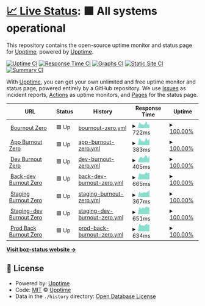 # [📈 Live Status](https://ilstax.github.io/boz-status): <!--live status--> **🟩 All systems operational**

This repository contains the open-source uptime monitor and status page for [Upptime](https://upptime.js.org), powered by [Upptime](https://github.com/upptime/upptime).

[![Uptime CI](https://github.com/ilstax/boz-status/workflows/Uptime%20CI/badge.svg)](https://github.com/ilstax/boz-status/actions?query=workflow%3A%22Uptime+CI%22)
[![Response Time CI](https://github.com/ilstax/boz-status/workflows/Response%20Time%20CI/badge.svg)](https://github.com/ilstax/boz-status/actions?query=workflow%3A%22Response+Time+CI%22)
[![Graphs CI](https://github.com/ilstax/boz-status/workflows/Graphs%20CI/badge.svg)](https://github.com/ilstax/boz-status/actions?query=workflow%3A%22Graphs+CI%22)
[![Static Site CI](https://github.com/ilstax/boz-status/workflows/Static%20Site%20CI/badge.svg)](https://github.com/ilstax/boz-status/actions?query=workflow%3A%22Static+Site+CI%22)
[![Summary CI](https://github.com/ilstax/boz-status/workflows/Summary%20CI/badge.svg)](https://github.com/ilstax/boz-status/actions?query=workflow%3A%22Summary+CI%22)

With [Upptime](https://upptime.js.org), you can get your own unlimited and free uptime monitor and status page, powered entirely by a GitHub repository. We use [Issues](https://github.com/ilstax/boz-status/issues) as incident reports, [Actions](https://github.com/ilstax/boz-status/actions) as uptime monitors, and [Pages](https://ilstax.github.io/boz-status) for the status page.

<!--start: status pages-->
<!-- This summary is generated by Upptime (https://github.com/upptime/upptime) -->
<!-- Do not edit this manually, your changes will be overwritten -->
<!-- prettier-ignore -->
| URL | Status | History | Response Time | Uptime |
| --- | ------ | ------- | ------------- | ------ |
| <img alt="" src="https://icons.duckduckgo.com/ip3/www.burnout-zero.com.ico" height="13"> [Bournout Zero](https://www.burnout-zero.com) | 🟩 Up | [bournout-zero.yml](https://github.com/iLStAx/boz-status/commits/HEAD/history/bournout-zero.yml) | <details><summary><img alt="Response time graph" src="./graphs/bournout-zero/response-time-week.png" height="20"> 722ms</summary><br><a href="https://ilstax.github.io/boz-status/history/bournout-zero"><img alt="Response time 781" src="https://img.shields.io/endpoint?url=https%3A%2F%2Fraw.githubusercontent.com%2FiLStAx%2Fboz-status%2FHEAD%2Fapi%2Fbournout-zero%2Fresponse-time.json"></a><br><a href="https://ilstax.github.io/boz-status/history/bournout-zero"><img alt="24-hour response time 666" src="https://img.shields.io/endpoint?url=https%3A%2F%2Fraw.githubusercontent.com%2FiLStAx%2Fboz-status%2FHEAD%2Fapi%2Fbournout-zero%2Fresponse-time-day.json"></a><br><a href="https://ilstax.github.io/boz-status/history/bournout-zero"><img alt="7-day response time 722" src="https://img.shields.io/endpoint?url=https%3A%2F%2Fraw.githubusercontent.com%2FiLStAx%2Fboz-status%2FHEAD%2Fapi%2Fbournout-zero%2Fresponse-time-week.json"></a><br><a href="https://ilstax.github.io/boz-status/history/bournout-zero"><img alt="30-day response time 748" src="https://img.shields.io/endpoint?url=https%3A%2F%2Fraw.githubusercontent.com%2FiLStAx%2Fboz-status%2FHEAD%2Fapi%2Fbournout-zero%2Fresponse-time-month.json"></a><br><a href="https://ilstax.github.io/boz-status/history/bournout-zero"><img alt="1-year response time 781" src="https://img.shields.io/endpoint?url=https%3A%2F%2Fraw.githubusercontent.com%2FiLStAx%2Fboz-status%2FHEAD%2Fapi%2Fbournout-zero%2Fresponse-time-year.json"></a></details> | <details><summary><a href="https://ilstax.github.io/boz-status/history/bournout-zero">100.00%</a></summary><a href="https://ilstax.github.io/boz-status/history/bournout-zero"><img alt="All-time uptime 99.84%" src="https://img.shields.io/endpoint?url=https%3A%2F%2Fraw.githubusercontent.com%2FiLStAx%2Fboz-status%2FHEAD%2Fapi%2Fbournout-zero%2Fuptime.json"></a><br><a href="https://ilstax.github.io/boz-status/history/bournout-zero"><img alt="24-hour uptime 100.00%" src="https://img.shields.io/endpoint?url=https%3A%2F%2Fraw.githubusercontent.com%2FiLStAx%2Fboz-status%2FHEAD%2Fapi%2Fbournout-zero%2Fuptime-day.json"></a><br><a href="https://ilstax.github.io/boz-status/history/bournout-zero"><img alt="7-day uptime 100.00%" src="https://img.shields.io/endpoint?url=https%3A%2F%2Fraw.githubusercontent.com%2FiLStAx%2Fboz-status%2FHEAD%2Fapi%2Fbournout-zero%2Fuptime-week.json"></a><br><a href="https://ilstax.github.io/boz-status/history/bournout-zero"><img alt="30-day uptime 100.00%" src="https://img.shields.io/endpoint?url=https%3A%2F%2Fraw.githubusercontent.com%2FiLStAx%2Fboz-status%2FHEAD%2Fapi%2Fbournout-zero%2Fuptime-month.json"></a><br><a href="https://ilstax.github.io/boz-status/history/bournout-zero"><img alt="1-year uptime 99.84%" src="https://img.shields.io/endpoint?url=https%3A%2F%2Fraw.githubusercontent.com%2FiLStAx%2Fboz-status%2FHEAD%2Fapi%2Fbournout-zero%2Fuptime-year.json"></a></details>
| <img alt="" src="https://icons.duckduckgo.com/ip3/app.burnout-zero.com.ico" height="13"> [App Burnout Zero](https://app.burnout-zero.com) | 🟩 Up | [app-burnout-zero.yml](https://github.com/iLStAx/boz-status/commits/HEAD/history/app-burnout-zero.yml) | <details><summary><img alt="Response time graph" src="./graphs/app-burnout-zero/response-time-week.png" height="20"> 383ms</summary><br><a href="https://ilstax.github.io/boz-status/history/app-burnout-zero"><img alt="Response time 513" src="https://img.shields.io/endpoint?url=https%3A%2F%2Fraw.githubusercontent.com%2FiLStAx%2Fboz-status%2FHEAD%2Fapi%2Fapp-burnout-zero%2Fresponse-time.json"></a><br><a href="https://ilstax.github.io/boz-status/history/app-burnout-zero"><img alt="24-hour response time 375" src="https://img.shields.io/endpoint?url=https%3A%2F%2Fraw.githubusercontent.com%2FiLStAx%2Fboz-status%2FHEAD%2Fapi%2Fapp-burnout-zero%2Fresponse-time-day.json"></a><br><a href="https://ilstax.github.io/boz-status/history/app-burnout-zero"><img alt="7-day response time 383" src="https://img.shields.io/endpoint?url=https%3A%2F%2Fraw.githubusercontent.com%2FiLStAx%2Fboz-status%2FHEAD%2Fapi%2Fapp-burnout-zero%2Fresponse-time-week.json"></a><br><a href="https://ilstax.github.io/boz-status/history/app-burnout-zero"><img alt="30-day response time 440" src="https://img.shields.io/endpoint?url=https%3A%2F%2Fraw.githubusercontent.com%2FiLStAx%2Fboz-status%2FHEAD%2Fapi%2Fapp-burnout-zero%2Fresponse-time-month.json"></a><br><a href="https://ilstax.github.io/boz-status/history/app-burnout-zero"><img alt="1-year response time 513" src="https://img.shields.io/endpoint?url=https%3A%2F%2Fraw.githubusercontent.com%2FiLStAx%2Fboz-status%2FHEAD%2Fapi%2Fapp-burnout-zero%2Fresponse-time-year.json"></a></details> | <details><summary><a href="https://ilstax.github.io/boz-status/history/app-burnout-zero">100.00%</a></summary><a href="https://ilstax.github.io/boz-status/history/app-burnout-zero"><img alt="All-time uptime 99.93%" src="https://img.shields.io/endpoint?url=https%3A%2F%2Fraw.githubusercontent.com%2FiLStAx%2Fboz-status%2FHEAD%2Fapi%2Fapp-burnout-zero%2Fuptime.json"></a><br><a href="https://ilstax.github.io/boz-status/history/app-burnout-zero"><img alt="24-hour uptime 100.00%" src="https://img.shields.io/endpoint?url=https%3A%2F%2Fraw.githubusercontent.com%2FiLStAx%2Fboz-status%2FHEAD%2Fapi%2Fapp-burnout-zero%2Fuptime-day.json"></a><br><a href="https://ilstax.github.io/boz-status/history/app-burnout-zero"><img alt="7-day uptime 100.00%" src="https://img.shields.io/endpoint?url=https%3A%2F%2Fraw.githubusercontent.com%2FiLStAx%2Fboz-status%2FHEAD%2Fapi%2Fapp-burnout-zero%2Fuptime-week.json"></a><br><a href="https://ilstax.github.io/boz-status/history/app-burnout-zero"><img alt="30-day uptime 99.72%" src="https://img.shields.io/endpoint?url=https%3A%2F%2Fraw.githubusercontent.com%2FiLStAx%2Fboz-status%2FHEAD%2Fapi%2Fapp-burnout-zero%2Fuptime-month.json"></a><br><a href="https://ilstax.github.io/boz-status/history/app-burnout-zero"><img alt="1-year uptime 99.93%" src="https://img.shields.io/endpoint?url=https%3A%2F%2Fraw.githubusercontent.com%2FiLStAx%2Fboz-status%2FHEAD%2Fapi%2Fapp-burnout-zero%2Fuptime-year.json"></a></details>
| <img alt="" src="https://icons.duckduckgo.com/ip3/dev.burnout-zero.com.ico" height="13"> [Dev Burnout Zero](https://dev.burnout-zero.com) | 🟩 Up | [dev-burnout-zero.yml](https://github.com/iLStAx/boz-status/commits/HEAD/history/dev-burnout-zero.yml) | <details><summary><img alt="Response time graph" src="./graphs/dev-burnout-zero/response-time-week.png" height="20"> 405ms</summary><br><a href="https://ilstax.github.io/boz-status/history/dev-burnout-zero"><img alt="Response time 461" src="https://img.shields.io/endpoint?url=https%3A%2F%2Fraw.githubusercontent.com%2FiLStAx%2Fboz-status%2FHEAD%2Fapi%2Fdev-burnout-zero%2Fresponse-time.json"></a><br><a href="https://ilstax.github.io/boz-status/history/dev-burnout-zero"><img alt="24-hour response time 291" src="https://img.shields.io/endpoint?url=https%3A%2F%2Fraw.githubusercontent.com%2FiLStAx%2Fboz-status%2FHEAD%2Fapi%2Fdev-burnout-zero%2Fresponse-time-day.json"></a><br><a href="https://ilstax.github.io/boz-status/history/dev-burnout-zero"><img alt="7-day response time 405" src="https://img.shields.io/endpoint?url=https%3A%2F%2Fraw.githubusercontent.com%2FiLStAx%2Fboz-status%2FHEAD%2Fapi%2Fdev-burnout-zero%2Fresponse-time-week.json"></a><br><a href="https://ilstax.github.io/boz-status/history/dev-burnout-zero"><img alt="30-day response time 387" src="https://img.shields.io/endpoint?url=https%3A%2F%2Fraw.githubusercontent.com%2FiLStAx%2Fboz-status%2FHEAD%2Fapi%2Fdev-burnout-zero%2Fresponse-time-month.json"></a><br><a href="https://ilstax.github.io/boz-status/history/dev-burnout-zero"><img alt="1-year response time 461" src="https://img.shields.io/endpoint?url=https%3A%2F%2Fraw.githubusercontent.com%2FiLStAx%2Fboz-status%2FHEAD%2Fapi%2Fdev-burnout-zero%2Fresponse-time-year.json"></a></details> | <details><summary><a href="https://ilstax.github.io/boz-status/history/dev-burnout-zero">100.00%</a></summary><a href="https://ilstax.github.io/boz-status/history/dev-burnout-zero"><img alt="All-time uptime 99.68%" src="https://img.shields.io/endpoint?url=https%3A%2F%2Fraw.githubusercontent.com%2FiLStAx%2Fboz-status%2FHEAD%2Fapi%2Fdev-burnout-zero%2Fuptime.json"></a><br><a href="https://ilstax.github.io/boz-status/history/dev-burnout-zero"><img alt="24-hour uptime 100.00%" src="https://img.shields.io/endpoint?url=https%3A%2F%2Fraw.githubusercontent.com%2FiLStAx%2Fboz-status%2FHEAD%2Fapi%2Fdev-burnout-zero%2Fuptime-day.json"></a><br><a href="https://ilstax.github.io/boz-status/history/dev-burnout-zero"><img alt="7-day uptime 100.00%" src="https://img.shields.io/endpoint?url=https%3A%2F%2Fraw.githubusercontent.com%2FiLStAx%2Fboz-status%2FHEAD%2Fapi%2Fdev-burnout-zero%2Fuptime-week.json"></a><br><a href="https://ilstax.github.io/boz-status/history/dev-burnout-zero"><img alt="30-day uptime 100.00%" src="https://img.shields.io/endpoint?url=https%3A%2F%2Fraw.githubusercontent.com%2FiLStAx%2Fboz-status%2FHEAD%2Fapi%2Fdev-burnout-zero%2Fuptime-month.json"></a><br><a href="https://ilstax.github.io/boz-status/history/dev-burnout-zero"><img alt="1-year uptime 99.68%" src="https://img.shields.io/endpoint?url=https%3A%2F%2Fraw.githubusercontent.com%2FiLStAx%2Fboz-status%2FHEAD%2Fapi%2Fdev-burnout-zero%2Fuptime-year.json"></a></details>
| <img alt="" src="https://icons.duckduckgo.com/ip3/back-dev.burnout-zero.com.ico" height="13"> [Back-dev Burnout Zero](https://back-dev.burnout-zero.com/healthz) | 🟩 Up | [back-dev-burnout-zero.yml](https://github.com/iLStAx/boz-status/commits/HEAD/history/back-dev-burnout-zero.yml) | <details><summary><img alt="Response time graph" src="./graphs/back-dev-burnout-zero/response-time-week.png" height="20"> 665ms</summary><br><a href="https://ilstax.github.io/boz-status/history/back-dev-burnout-zero"><img alt="Response time 687" src="https://img.shields.io/endpoint?url=https%3A%2F%2Fraw.githubusercontent.com%2FiLStAx%2Fboz-status%2FHEAD%2Fapi%2Fback-dev-burnout-zero%2Fresponse-time.json"></a><br><a href="https://ilstax.github.io/boz-status/history/back-dev-burnout-zero"><img alt="24-hour response time 525" src="https://img.shields.io/endpoint?url=https%3A%2F%2Fraw.githubusercontent.com%2FiLStAx%2Fboz-status%2FHEAD%2Fapi%2Fback-dev-burnout-zero%2Fresponse-time-day.json"></a><br><a href="https://ilstax.github.io/boz-status/history/back-dev-burnout-zero"><img alt="7-day response time 665" src="https://img.shields.io/endpoint?url=https%3A%2F%2Fraw.githubusercontent.com%2FiLStAx%2Fboz-status%2FHEAD%2Fapi%2Fback-dev-burnout-zero%2Fresponse-time-week.json"></a><br><a href="https://ilstax.github.io/boz-status/history/back-dev-burnout-zero"><img alt="30-day response time 659" src="https://img.shields.io/endpoint?url=https%3A%2F%2Fraw.githubusercontent.com%2FiLStAx%2Fboz-status%2FHEAD%2Fapi%2Fback-dev-burnout-zero%2Fresponse-time-month.json"></a><br><a href="https://ilstax.github.io/boz-status/history/back-dev-burnout-zero"><img alt="1-year response time 687" src="https://img.shields.io/endpoint?url=https%3A%2F%2Fraw.githubusercontent.com%2FiLStAx%2Fboz-status%2FHEAD%2Fapi%2Fback-dev-burnout-zero%2Fresponse-time-year.json"></a></details> | <details><summary><a href="https://ilstax.github.io/boz-status/history/back-dev-burnout-zero">100.00%</a></summary><a href="https://ilstax.github.io/boz-status/history/back-dev-burnout-zero"><img alt="All-time uptime 99.89%" src="https://img.shields.io/endpoint?url=https%3A%2F%2Fraw.githubusercontent.com%2FiLStAx%2Fboz-status%2FHEAD%2Fapi%2Fback-dev-burnout-zero%2Fuptime.json"></a><br><a href="https://ilstax.github.io/boz-status/history/back-dev-burnout-zero"><img alt="24-hour uptime 100.00%" src="https://img.shields.io/endpoint?url=https%3A%2F%2Fraw.githubusercontent.com%2FiLStAx%2Fboz-status%2FHEAD%2Fapi%2Fback-dev-burnout-zero%2Fuptime-day.json"></a><br><a href="https://ilstax.github.io/boz-status/history/back-dev-burnout-zero"><img alt="7-day uptime 100.00%" src="https://img.shields.io/endpoint?url=https%3A%2F%2Fraw.githubusercontent.com%2FiLStAx%2Fboz-status%2FHEAD%2Fapi%2Fback-dev-burnout-zero%2Fuptime-week.json"></a><br><a href="https://ilstax.github.io/boz-status/history/back-dev-burnout-zero"><img alt="30-day uptime 100.00%" src="https://img.shields.io/endpoint?url=https%3A%2F%2Fraw.githubusercontent.com%2FiLStAx%2Fboz-status%2FHEAD%2Fapi%2Fback-dev-burnout-zero%2Fuptime-month.json"></a><br><a href="https://ilstax.github.io/boz-status/history/back-dev-burnout-zero"><img alt="1-year uptime 99.89%" src="https://img.shields.io/endpoint?url=https%3A%2F%2Fraw.githubusercontent.com%2FiLStAx%2Fboz-status%2FHEAD%2Fapi%2Fback-dev-burnout-zero%2Fuptime-year.json"></a></details>
| <img alt="" src="https://icons.duckduckgo.com/ip3/staging.burnout-zero.com.ico" height="13"> [Staging Burnout Zero](https://staging.burnout-zero.com) | 🟩 Up | [staging-burnout-zero.yml](https://github.com/iLStAx/boz-status/commits/HEAD/history/staging-burnout-zero.yml) | <details><summary><img alt="Response time graph" src="./graphs/staging-burnout-zero/response-time-week.png" height="20"> 367ms</summary><br><a href="https://ilstax.github.io/boz-status/history/staging-burnout-zero"><img alt="Response time 455" src="https://img.shields.io/endpoint?url=https%3A%2F%2Fraw.githubusercontent.com%2FiLStAx%2Fboz-status%2FHEAD%2Fapi%2Fstaging-burnout-zero%2Fresponse-time.json"></a><br><a href="https://ilstax.github.io/boz-status/history/staging-burnout-zero"><img alt="24-hour response time 296" src="https://img.shields.io/endpoint?url=https%3A%2F%2Fraw.githubusercontent.com%2FiLStAx%2Fboz-status%2FHEAD%2Fapi%2Fstaging-burnout-zero%2Fresponse-time-day.json"></a><br><a href="https://ilstax.github.io/boz-status/history/staging-burnout-zero"><img alt="7-day response time 367" src="https://img.shields.io/endpoint?url=https%3A%2F%2Fraw.githubusercontent.com%2FiLStAx%2Fboz-status%2FHEAD%2Fapi%2Fstaging-burnout-zero%2Fresponse-time-week.json"></a><br><a href="https://ilstax.github.io/boz-status/history/staging-burnout-zero"><img alt="30-day response time 423" src="https://img.shields.io/endpoint?url=https%3A%2F%2Fraw.githubusercontent.com%2FiLStAx%2Fboz-status%2FHEAD%2Fapi%2Fstaging-burnout-zero%2Fresponse-time-month.json"></a><br><a href="https://ilstax.github.io/boz-status/history/staging-burnout-zero"><img alt="1-year response time 455" src="https://img.shields.io/endpoint?url=https%3A%2F%2Fraw.githubusercontent.com%2FiLStAx%2Fboz-status%2FHEAD%2Fapi%2Fstaging-burnout-zero%2Fresponse-time-year.json"></a></details> | <details><summary><a href="https://ilstax.github.io/boz-status/history/staging-burnout-zero">100.00%</a></summary><a href="https://ilstax.github.io/boz-status/history/staging-burnout-zero"><img alt="All-time uptime 99.99%" src="https://img.shields.io/endpoint?url=https%3A%2F%2Fraw.githubusercontent.com%2FiLStAx%2Fboz-status%2FHEAD%2Fapi%2Fstaging-burnout-zero%2Fuptime.json"></a><br><a href="https://ilstax.github.io/boz-status/history/staging-burnout-zero"><img alt="24-hour uptime 100.00%" src="https://img.shields.io/endpoint?url=https%3A%2F%2Fraw.githubusercontent.com%2FiLStAx%2Fboz-status%2FHEAD%2Fapi%2Fstaging-burnout-zero%2Fuptime-day.json"></a><br><a href="https://ilstax.github.io/boz-status/history/staging-burnout-zero"><img alt="7-day uptime 100.00%" src="https://img.shields.io/endpoint?url=https%3A%2F%2Fraw.githubusercontent.com%2FiLStAx%2Fboz-status%2FHEAD%2Fapi%2Fstaging-burnout-zero%2Fuptime-week.json"></a><br><a href="https://ilstax.github.io/boz-status/history/staging-burnout-zero"><img alt="30-day uptime 100.00%" src="https://img.shields.io/endpoint?url=https%3A%2F%2Fraw.githubusercontent.com%2FiLStAx%2Fboz-status%2FHEAD%2Fapi%2Fstaging-burnout-zero%2Fuptime-month.json"></a><br><a href="https://ilstax.github.io/boz-status/history/staging-burnout-zero"><img alt="1-year uptime 99.99%" src="https://img.shields.io/endpoint?url=https%3A%2F%2Fraw.githubusercontent.com%2FiLStAx%2Fboz-status%2FHEAD%2Fapi%2Fstaging-burnout-zero%2Fuptime-year.json"></a></details>
| <img alt="" src="https://icons.duckduckgo.com/ip3/back-staging.burnout-zero.com.ico" height="13"> [Staging-dev Burnout Zero](https://back-staging.burnout-zero.com/healthz) | 🟩 Up | [staging-dev-burnout-zero.yml](https://github.com/iLStAx/boz-status/commits/HEAD/history/staging-dev-burnout-zero.yml) | <details><summary><img alt="Response time graph" src="./graphs/staging-dev-burnout-zero/response-time-week.png" height="20"> 651ms</summary><br><a href="https://ilstax.github.io/boz-status/history/staging-dev-burnout-zero"><img alt="Response time 675" src="https://img.shields.io/endpoint?url=https%3A%2F%2Fraw.githubusercontent.com%2FiLStAx%2Fboz-status%2FHEAD%2Fapi%2Fstaging-dev-burnout-zero%2Fresponse-time.json"></a><br><a href="https://ilstax.github.io/boz-status/history/staging-dev-burnout-zero"><img alt="24-hour response time 563" src="https://img.shields.io/endpoint?url=https%3A%2F%2Fraw.githubusercontent.com%2FiLStAx%2Fboz-status%2FHEAD%2Fapi%2Fstaging-dev-burnout-zero%2Fresponse-time-day.json"></a><br><a href="https://ilstax.github.io/boz-status/history/staging-dev-burnout-zero"><img alt="7-day response time 651" src="https://img.shields.io/endpoint?url=https%3A%2F%2Fraw.githubusercontent.com%2FiLStAx%2Fboz-status%2FHEAD%2Fapi%2Fstaging-dev-burnout-zero%2Fresponse-time-week.json"></a><br><a href="https://ilstax.github.io/boz-status/history/staging-dev-burnout-zero"><img alt="30-day response time 659" src="https://img.shields.io/endpoint?url=https%3A%2F%2Fraw.githubusercontent.com%2FiLStAx%2Fboz-status%2FHEAD%2Fapi%2Fstaging-dev-burnout-zero%2Fresponse-time-month.json"></a><br><a href="https://ilstax.github.io/boz-status/history/staging-dev-burnout-zero"><img alt="1-year response time 675" src="https://img.shields.io/endpoint?url=https%3A%2F%2Fraw.githubusercontent.com%2FiLStAx%2Fboz-status%2FHEAD%2Fapi%2Fstaging-dev-burnout-zero%2Fresponse-time-year.json"></a></details> | <details><summary><a href="https://ilstax.github.io/boz-status/history/staging-dev-burnout-zero">100.00%</a></summary><a href="https://ilstax.github.io/boz-status/history/staging-dev-burnout-zero"><img alt="All-time uptime 99.99%" src="https://img.shields.io/endpoint?url=https%3A%2F%2Fraw.githubusercontent.com%2FiLStAx%2Fboz-status%2FHEAD%2Fapi%2Fstaging-dev-burnout-zero%2Fuptime.json"></a><br><a href="https://ilstax.github.io/boz-status/history/staging-dev-burnout-zero"><img alt="24-hour uptime 100.00%" src="https://img.shields.io/endpoint?url=https%3A%2F%2Fraw.githubusercontent.com%2FiLStAx%2Fboz-status%2FHEAD%2Fapi%2Fstaging-dev-burnout-zero%2Fuptime-day.json"></a><br><a href="https://ilstax.github.io/boz-status/history/staging-dev-burnout-zero"><img alt="7-day uptime 100.00%" src="https://img.shields.io/endpoint?url=https%3A%2F%2Fraw.githubusercontent.com%2FiLStAx%2Fboz-status%2FHEAD%2Fapi%2Fstaging-dev-burnout-zero%2Fuptime-week.json"></a><br><a href="https://ilstax.github.io/boz-status/history/staging-dev-burnout-zero"><img alt="30-day uptime 100.00%" src="https://img.shields.io/endpoint?url=https%3A%2F%2Fraw.githubusercontent.com%2FiLStAx%2Fboz-status%2FHEAD%2Fapi%2Fstaging-dev-burnout-zero%2Fuptime-month.json"></a><br><a href="https://ilstax.github.io/boz-status/history/staging-dev-burnout-zero"><img alt="1-year uptime 99.99%" src="https://img.shields.io/endpoint?url=https%3A%2F%2Fraw.githubusercontent.com%2FiLStAx%2Fboz-status%2FHEAD%2Fapi%2Fstaging-dev-burnout-zero%2Fuptime-year.json"></a></details>
| <img alt="" src="https://icons.duckduckgo.com/ip3/back.burnout-zero.com.ico" height="13"> [Prod Back Burnout Zero](https://back.burnout-zero.com/healthz) | 🟩 Up | [prod-back-burnout-zero.yml](https://github.com/iLStAx/boz-status/commits/HEAD/history/prod-back-burnout-zero.yml) | <details><summary><img alt="Response time graph" src="./graphs/prod-back-burnout-zero/response-time-week.png" height="20"> 634ms</summary><br><a href="https://ilstax.github.io/boz-status/history/prod-back-burnout-zero"><img alt="Response time 668" src="https://img.shields.io/endpoint?url=https%3A%2F%2Fraw.githubusercontent.com%2FiLStAx%2Fboz-status%2FHEAD%2Fapi%2Fprod-back-burnout-zero%2Fresponse-time.json"></a><br><a href="https://ilstax.github.io/boz-status/history/prod-back-burnout-zero"><img alt="24-hour response time 524" src="https://img.shields.io/endpoint?url=https%3A%2F%2Fraw.githubusercontent.com%2FiLStAx%2Fboz-status%2FHEAD%2Fapi%2Fprod-back-burnout-zero%2Fresponse-time-day.json"></a><br><a href="https://ilstax.github.io/boz-status/history/prod-back-burnout-zero"><img alt="7-day response time 634" src="https://img.shields.io/endpoint?url=https%3A%2F%2Fraw.githubusercontent.com%2FiLStAx%2Fboz-status%2FHEAD%2Fapi%2Fprod-back-burnout-zero%2Fresponse-time-week.json"></a><br><a href="https://ilstax.github.io/boz-status/history/prod-back-burnout-zero"><img alt="30-day response time 651" src="https://img.shields.io/endpoint?url=https%3A%2F%2Fraw.githubusercontent.com%2FiLStAx%2Fboz-status%2FHEAD%2Fapi%2Fprod-back-burnout-zero%2Fresponse-time-month.json"></a><br><a href="https://ilstax.github.io/boz-status/history/prod-back-burnout-zero"><img alt="1-year response time 668" src="https://img.shields.io/endpoint?url=https%3A%2F%2Fraw.githubusercontent.com%2FiLStAx%2Fboz-status%2FHEAD%2Fapi%2Fprod-back-burnout-zero%2Fresponse-time-year.json"></a></details> | <details><summary><a href="https://ilstax.github.io/boz-status/history/prod-back-burnout-zero">100.00%</a></summary><a href="https://ilstax.github.io/boz-status/history/prod-back-burnout-zero"><img alt="All-time uptime 91.88%" src="https://img.shields.io/endpoint?url=https%3A%2F%2Fraw.githubusercontent.com%2FiLStAx%2Fboz-status%2FHEAD%2Fapi%2Fprod-back-burnout-zero%2Fuptime.json"></a><br><a href="https://ilstax.github.io/boz-status/history/prod-back-burnout-zero"><img alt="24-hour uptime 100.00%" src="https://img.shields.io/endpoint?url=https%3A%2F%2Fraw.githubusercontent.com%2FiLStAx%2Fboz-status%2FHEAD%2Fapi%2Fprod-back-burnout-zero%2Fuptime-day.json"></a><br><a href="https://ilstax.github.io/boz-status/history/prod-back-burnout-zero"><img alt="7-day uptime 100.00%" src="https://img.shields.io/endpoint?url=https%3A%2F%2Fraw.githubusercontent.com%2FiLStAx%2Fboz-status%2FHEAD%2Fapi%2Fprod-back-burnout-zero%2Fuptime-week.json"></a><br><a href="https://ilstax.github.io/boz-status/history/prod-back-burnout-zero"><img alt="30-day uptime 100.00%" src="https://img.shields.io/endpoint?url=https%3A%2F%2Fraw.githubusercontent.com%2FiLStAx%2Fboz-status%2FHEAD%2Fapi%2Fprod-back-burnout-zero%2Fuptime-month.json"></a><br><a href="https://ilstax.github.io/boz-status/history/prod-back-burnout-zero"><img alt="1-year uptime 91.88%" src="https://img.shields.io/endpoint?url=https%3A%2F%2Fraw.githubusercontent.com%2FiLStAx%2Fboz-status%2FHEAD%2Fapi%2Fprod-back-burnout-zero%2Fuptime-year.json"></a></details>

<!--end: status pages-->

[**Visit boz-status website →**](https://ilstax.github.io/boz-status/)

## 📄 License

- Powered by: [Upptime](https://github.com/upptime/upptime)
- Code: [MIT](./LICENSE) © [Upptime](https://upptime.js.org)
- Data in the `./history` directory: [Open Database License](https://opendatacommons.org/licenses/odbl/1-0/)
